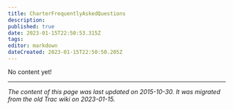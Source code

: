 ```yaml
---
title: CharterFrequentlyAskedQuestions
description: 
published: true
date: 2023-01-15T22:50:53.315Z
tags: 
editor: markdown
dateCreated: 2023-01-15T22:50:50.205Z
---
```


No content yet!
&nbsp;
&nbsp;
&nbsp;

---

*The content of this page was last updated on 2015-10-30. It was migrated from the old Trac wiki on 2023-01-15.*
